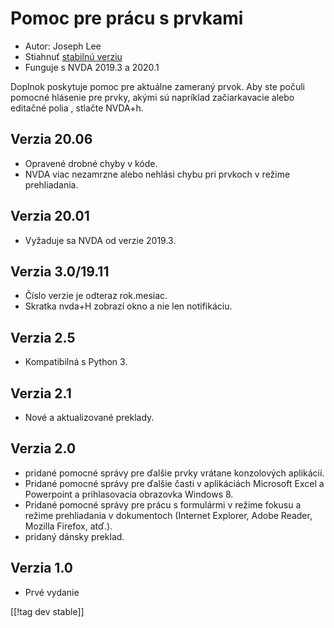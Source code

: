 # Pomoc pre prácu s prvkami #

* Autor: Joseph Lee
* Stiahnuť [stabilnú verziu][1]
* Funguje s NVDA 2019.3 a 2020.1

Doplnok poskytuje pomoc pre aktuálne zameraný prvok. Aby ste počuli pomocné
hlásenie pre prvky, akými sú napríklad začiarkavacie alebo editačné polia ,
stlačte NVDA+h.

## Verzia 20.06

* Opravené drobné chyby v kóde.
* NVDA viac nezamrzne alebo nehlási chybu pri prvkoch v režime prehliadania.

## Verzia 20.01

* Vyžaduje sa NVDA od verzie 2019.3.

## Verzia 3.0/19.11

* Číslo verzie je odteraz rok.mesiac.
* Skratka nvda+H zobrazí okno a nie len notifikáciu.

## Verzia 2.5

* Kompatibilná s Python 3.

## Verzia 2.1

* Nové a aktualizované preklady.

## Verzia 2.0

* pridané pomocné správy pre ďalšie prvky vrátane konzolových aplikácií.
* Pridané pomocné správy pre ďalšie časti v aplikáciách Microsoft Excel a
  Powerpoint a prihlasovacia obrazovka Windows 8.
* Pridané pomocné správy pre prácu s formulármi v režime fokusu a režime
  prehliadania v dokumentoch (Internet Explorer, Adobe Reader, Mozilla
  Firefox, atď.).
* pridaný dánsky preklad.

## Verzia 1.0

* Prvé vydanie

[[!tag dev stable]]

[1]: https://addons.nvda-project.org/files/get.php?file=cua

[2]: https://addons.nvda-project.org/files/get.php?file=cua-dev
